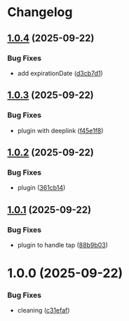 # Changelog

## [1.0.4](https://github.com/huextrat/expo-core-spotlight/compare/v1.0.3...v1.0.4) (2025-09-22)


### Bug Fixes

* add expirationDate ([d3cb7d1](https://github.com/huextrat/expo-core-spotlight/commit/d3cb7d1ddab925c2ce187a711e905466fe20226f))

## [1.0.3](https://github.com/huextrat/expo-core-spotlight/compare/v1.0.2...v1.0.3) (2025-09-22)


### Bug Fixes

* plugin with deeplink ([f45e1f8](https://github.com/huextrat/expo-core-spotlight/commit/f45e1f882cdef7cfd401040e35919deb4598fc5d))

## [1.0.2](https://github.com/huextrat/expo-core-spotlight/compare/v1.0.1...v1.0.2) (2025-09-22)


### Bug Fixes

* plugin ([361cb14](https://github.com/huextrat/expo-core-spotlight/commit/361cb14531e0db027ab65821787756c18c2a80fe))

## [1.0.1](https://github.com/huextrat/expo-core-spotlight/compare/v1.0.0...v1.0.1) (2025-09-22)


### Bug Fixes

* plugin to handle tap ([88b9b03](https://github.com/huextrat/expo-core-spotlight/commit/88b9b03c6205ed90936c283c1e6978efb1d6d6e9))

# 1.0.0 (2025-09-22)


### Bug Fixes

* cleaning ([c31efaf](https://github.com/huextrat/expo-core-spotlight/commit/c31efaf59667dc0981894ad68f4a29aab966f37e))
